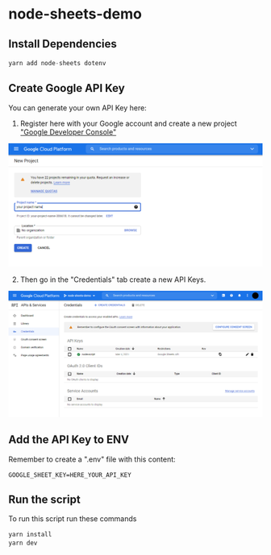 # node-sheets-demo

## Install Dependencies

```javascript
yarn add node-sheets dotenv
```

## Create Google API Key

You can generate your own API Key here:

1. Register here with your Google account and create a new project ["Google Developer Console"](https://console.developers.google.com/)

![](img/create.png)

2. Then go in the "Credentials" tab create a new API Keys.

![](img/credentials.png)

## Add the API Key to ENV

Remember to create a ".env" file with this content:

```
GOOGLE_SHEET_KEY=HERE_YOUR_API_KEY
```

## Run the script

To run this script run these commands

```javascript
yarn install
yarn dev
```
